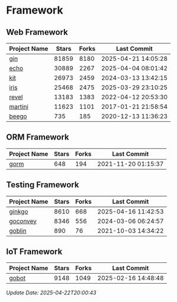 # Framework

## Web Framework
| Project Name | Stars | Forks | Last Commit |
| ------------ | ----- | ----- | ----------- |
| [gin](https://github.com/gin-gonic/gin) | 81859 | 8180 | 2025-04-21 14:05:28 |
| [echo](https://github.com/labstack/echo) | 30889 | 2267 | 2025-04-04 08:01:42 |
| [kit](https://github.com/go-kit/kit) | 26973 | 2459 | 2024-03-13 13:42:15 |
| [iris](https://github.com/kataras/iris) | 25468 | 2475 | 2025-03-29 23:10:25 |
| [revel](https://github.com/revel/revel) | 13183 | 1383 | 2022-04-12 20:53:30 |
| [martini](https://github.com/go-martini/martini) | 11623 | 1101 | 2017-01-21 21:58:54 |
| [beego](https://github.com/astaxie/beego) | 735 | 185 | 2020-12-13 11:36:23 |

## ORM Framework
| Project Name | Stars | Forks | Last Commit |
| ------------ | ----- | ----- | ----------- |
| [gorm](https://github.com/jinzhu/gorm) | 648 | 194 | 2021-11-20 01:15:37 |

## Testing Framework
| Project Name | Stars | Forks | Last Commit |
| ------------ | ----- | ----- | ----------- |
| [ginkgo](https://github.com/onsi/ginkgo) | 8610 | 668 | 2025-04-16 11:42:53 |
| [goconvey](https://github.com/smartystreets/goconvey) | 8346 | 556 | 2024-03-06 06:24:57 |
| [goblin](https://github.com/franela/goblin) | 890 | 76 | 2021-10-03 14:34:22 |

## IoT Framework
| Project Name | Stars | Forks | Last Commit |
| ------------ | ----- | ----- | ----------- |
| [gobot](https://github.com/hybridgroup/gobot) | 9148 | 1049 | 2025-02-16 14:48:48 |

*Update Date: 2025-04-22T20:00:43*